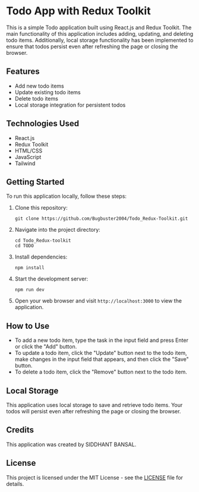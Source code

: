 # Todo App with Redux Toolkit

This is a simple Todo application built using React.js and Redux Toolkit. The main functionality of this application includes adding, updating, and deleting todo items. Additionally, local storage functionality has been implemented to ensure that todos persist even after refreshing the page or closing the browser.

## Features

- Add new todo items
- Update existing todo items
- Delete todo items
- Local storage integration for persistent todos

## Technologies Used

- React.js
- Redux Toolkit
- HTML/CSS
- JavaScript
- Tailwind

## Getting Started

To run this application locally, follow these steps:

1. Clone this repository:

   ```
   git clone https://github.com/Bugbuster2004/Todo_Redux-Toolkit.git
   ```

2. Navigate into the project directory:

   ```
   cd Todo_Redux-toolkit
   cd TODO
   ```

3. Install dependencies:

   ```
   npm install
   ```

4. Start the development server:

   ```
   npm run dev
   ```

5. Open your web browser and visit `http://localhost:3000` to view the application.

## How to Use

- To add a new todo item, type the task in the input field and press Enter or click the "Add" button.
- To update a todo item, click the "Update" button next to the todo item, make changes in the input field that appears, and then click the "Save" button.
- To delete a todo item, click the "Remove" button next to the todo item.

## Local Storage

This application uses local storage to save and retrieve todo items. Your todos will persist even after refreshing the page or closing the browser.

## Credits

This application was created by SIDDHANT BANSAL.

## License

This project is licensed under the MIT License - see the [LICENSE](LICENSE) file for details.
